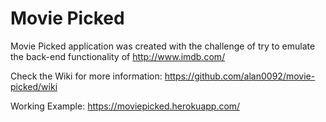 # Movie Picked
Movie Picked application was created with the challenge of try to emulate the back-end functionality of http://www.imdb.com/

Check the Wiki for more information: https://github.com/alan0092/movie-picked/wiki

Working Example: https://moviepicked.herokuapp.com/

